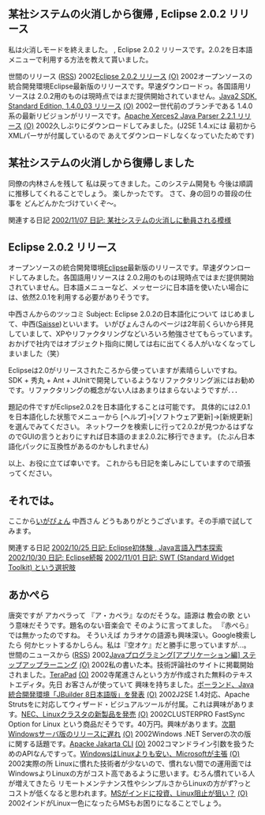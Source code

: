 ## 某社システムの火消しから復帰 , Eclipse 2.0.2 リリース

私は火消しモードを終えました。 , Eclipse 2.0.2 リリースです。2.0.2を日本語メニューで利用する方法を教えて貰いました。




 


世間のリリース ([RSS](ig021115-release.xml)) 2002[Eclipse 2.0.2 リリース](http://www.eclipse.org/) [(O)](http://www.eclipse.org/) 2002オープンソースの統合開発環境Eclipse最新版のリリースです。早速ダウンロードっ。各国語用リソースは 2.0.2用のものは現時点ではまだ提供開始されていません。[Java2 SDK, Standard Edition, 1.4.0_03 リリース](http://java.sun.com/j2se/1.4/) [(O)](http://java.sun.com/j2se/1.4/) 2002一世代前のブランチである 1.4.0系の最新リビジョンがリリースです。[Apache Xerces2 Java Parser 2.2.1 リリース](http://xml.apache.org/xerces2-j/index.html) [(O)](http://xml.apache.org/xerces2-j/index.html) 2002久しぶりにダウンロードしてみました。(J2SE 1.4.xには 最初からXMLパーサが付属しているので あえてダウンロードしなくなっていたためです)

## 某社システムの火消しから復帰しました


同僚の内林さんを残して 私は戻ってきました。このシステム開発も 今後は順調に推移してくれることでしょう。
楽しかったです。
さて、身の回りの普段の仕事を どんどんかたづけていくぞ～。

関連する日記
[2002/11/07 日記: 某社システムの火消しに動員される模様](ig021107.html)


## Eclipse 2.0.2 リリース


オープンソースの統合開発環境[Eclipse](http://www.igapyon.jp/igapyon/diary/keyword/eclipse.html)最新版のリリースです。早速ダウンロードしてみました。各国語用リソースは
2.0.2用のものは現時点ではまだ提供開始されていません。日本語メニューなど、メッセージに日本語を使いたい場合には、依然2.0.1を利用する必要がありそうです。


中西さんからのツッコミ
Subject: Eclipse 2.0.2の日本語化について
はじめまして、中西([Saisse](http://www.saisse.jp/pukiwiki/pukiwiki.php?Saisse))といいます。
いがぴょんさんのページは2年前くらいから拝見していまして、XPやリファクタリングなどいろいろ勉強させてもらっています。
おかげで社内ではオブジェクト指向に関しては右に出てくる人がいなくなってしまいました（笑）

Eclipseは2.0がリリースされたころから使っていますが素晴らしいですね。
SDK + 秀丸 + Ant + JUnitで開発しているようなリファクタリング派にはお勧めです。リファクタリングの概念がない人はあまりはまらないようですが．．．

題記の件ですがEclipse2.0.2を日本語化することは可能です。
具体的には2.0.1を日本語化した状態でメニューから [ヘルプ]->[ソフトウェア更新]->[新規更新]を選んでみてください。
ネットワークを検索しに行って2.0.2が見つかるはずなのでGUIの言うとおりにすれば日本語のまま2.0.2に移行できます。
(たぶん日本語化パックに互換性があるのかもしれません)

以上、お役に立てば幸いです。
これからも日記を楽しみにしていますので頑張ってください。

それでは。
--


ここから[いがぴょん](http://www.igapyon.jp/igapyon/diary/memo/memoigapyon.html)
中西さん どうもありがとうございます。その手順で試してみます。

関連する日記
[2002/10/25 日記: Eclipse初体験 , Java言語入門本探索](ig021025.html)
  [2002/10/30 日記: Eclipse続報](ig021030.html)
  [2002/11/01 日記: SWT (Standard Widget Toolkit) という選択肢](ig021101.html)


## あかぺら


唐突ですが アカペラって 『ア・カペラ』なのだそうな。語源は 教会の歌 という意味だそうです。題名のない音楽会で
そのように言ってました。
『赤ぺら』では無かったのですね。
そういえば カラオケの語源も興味深い。Google検索したら 何かヒットするかしらん。私は『空オケ』だと勝手に思っていますが…。
世間のニュースから ([RSS](ig021115-news.xml)) 2002[Javaプログラミング[アプリケーション編] ステップアップラーニング](http://www.gihyo.co.jp/books/syoseki-contents.php/4-7741-1612-2) [(O)](http://www.gihyo.co.jp/books/syoseki-contents.php/4-7741-1612-2) 2002私の書いた本。技術評論社のサイトに掲載開始されました。[TeraPad](http://www2s.biglobe.ne.jp/~t-susumu/toclip/library/tpad.html) [(O)](http://www2s.biglobe.ne.jp/~t-susumu/toclip/library/tpad.html) 2002寺尾進さんという方が作成された無料のテキストエディタ。先日 お客さんが使っていて 興味を持ちました。[ボーランド、Java統合開発環境「JBuilder 8日本語版」を発表](http://www.zdnet.co.jp/news/0211/14/njbt_14.html) [(O)](http://www.zdnet.co.jp/news/0211/14/njbt_14.html) 2002J2SE 1.4対応、Apache Strutsをに対応してウィザード・ビジュアルツールが付属。これは興味があります。[NEC、Linuxクラスタの新製品を発売](http://biztech.nikkeibp.co.jp/wcs/leaf/CID/onair/biztech/comp/216236) [(O)](http://biztech.nikkeibp.co.jp/wcs/leaf/CID/onair/biztech/comp/216236) 2002CLUSTERPRO FastSync Option for Linux という商品だそうです。40万円。興味があります。[次期Windowsサーバ版のリリースに遅れ](http://www.zdnet.co.jp/news/0211/14/nebt_08.html) [(O)](http://www.zdnet.co.jp/news/0211/14/nebt_08.html) 2002Windows .NET Serverの次の版に関する話題です。[Apacke Jakarta CLI](http://jakarta.apache.org/commons/cli/) [(O)](http://jakarta.apache.org/commons/cli/) 2002コマンドライン引数を扱うためのAPIなんですって。[WindowsはLinuxよりも安い、Microsoftが主張](http://biztech.nikkeibp.co.jp/wcs/leaf/CID/onair/biztech/comp/216287) [(O)](http://biztech.nikkeibp.co.jp/wcs/leaf/CID/onair/biztech/comp/216287) 2002実際の所 Linuxに慣れた技術者が少ないので、慣れない間での運用面ではWindowsよりLinuxの方がコスト高であるように思います。むろん慣れている人が増えてきたら リモートメンテナンス性やシンプルさからLinuxの方がず?っとコストが低くなると思われます。[MSがインドに投資、Linux阻止が狙い？](http://www.zdnet.co.jp/news/0211/13/nebt_06.html) [(O)](http://www.zdnet.co.jp/news/0211/13/nebt_06.html) 2002インドがLinux一色になったらMSもお困りになることでしょう。